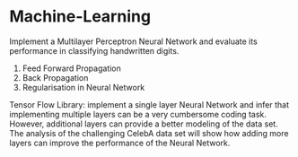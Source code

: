 # Machine-Learning

Implement a Multilayer Perceptron Neural Network and evaluate its performance in classifying handwritten digits.
1. Feed Forward Propagation
2. Back Propagation
3. Regularisation in Neural Network

Tensor Flow Library:  implement a single layer Neural Network and infer that implementing multiple layers can be a very cumbersome coding task. However, additional layers can provide a better modeling of the data set. The analysis of the challenging CelebA data set will show how adding more layers can improve the performance of the Neural Network. 
